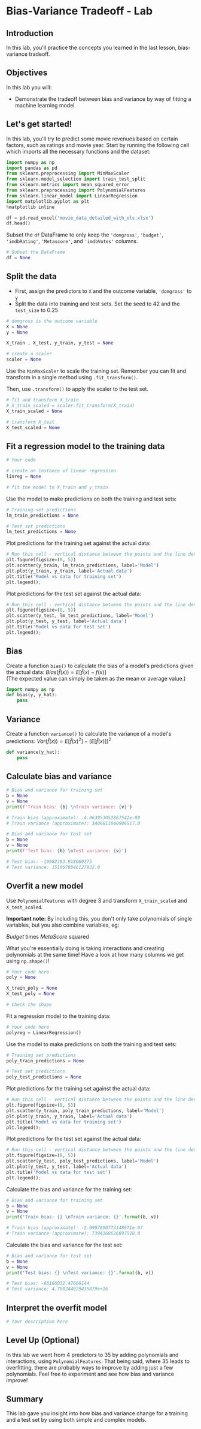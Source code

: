 # Bias-Variance Tradeoff - Lab

## Introduction

In this lab, you'll practice the concepts you learned in the last lesson, bias-variance tradeoff. 

## Objectives

In this lab you will: 

- Demonstrate the tradeoff between bias and variance by way of fitting a machine learning model 

## Let's get started!

In this lab, you'll try to predict some movie revenues based on certain factors, such as ratings and movie year. Start by running the following cell which imports all the necessary functions and the dataset: 


```python
import numpy as np
import pandas as pd
from sklearn.preprocessing import MinMaxScaler
from sklearn.model_selection import train_test_split
from sklearn.metrics import mean_squared_error
from sklearn.preprocessing import PolynomialFeatures
from sklearn.linear_model import LinearRegression
import matplotlib.pyplot as plt
%matplotlib inline

df = pd.read_excel('movie_data_detailed_with_ols.xlsx')
df.head()
```

Subset the `df` DataFrame to only keep the `'domgross'`, `'budget'`, `'imdbRating'`, `'Metascore'`, and `'imdbVotes'` columns. 


```python
# Subset the DataFrame
df = None
```

## Split the data


- First, assign the predictors to `X` and the outcome variable, `'domgross'` to `y` 
- Split the data into training and test sets. Set the seed to 42 and the `test_size` to 0.25 


```python
# domgross is the outcome variable
X = None
y = None

X_train , X_test, y_train, y_test = None
```


```python
# create a scaler
scaler = None
```

Use the `MinMaxScaler` to scale the training set. Remember you can fit and transform in a single method using `.fit_transform()`.  

Then, use `.transform()` to apply the scaler to the test set.


```python
# fit and transform X_train
# X_train_scaled = scaler.fit_transform(X_train)
X_train_scaled = None

# transform X_test
X_test_scaled = None
```

## Fit a regression model to the training data


```python
# Your code 

# create an instance of linear regression
linreg = None

# fit the model to X_train and y_train

```

Use the model to make predictions on both the training and test sets: 


```python
# Training set predictions
lm_train_predictions = None

# Test set predictions 
lm_test_predictions = None
```

Plot predictions for the training set against the actual data: 


```python
# Run this cell - vertical distance between the points and the line denote the errors
plt.figure(figsize=(8, 5))
plt.scatter(y_train, lm_train_predictions, label='Model')
plt.plot(y_train, y_train, label='Actual data')
plt.title('Model vs data for training set')
plt.legend();
```

Plot predictions for the test set against the actual data: 


```python
# Run this cell - vertical distance between the points and the line denote the errors
plt.figure(figsize=(8, 5))
plt.scatter(y_test, lm_test_predictions, label='Model')
plt.plot(y_test, y_test, label='Actual data')
plt.title('Model vs data for test set')
plt.legend();
```

## Bias

Create a function `bias()` to calculate the bias of a model's predictions given the actual data: $Bias(\hat{f}(x)) = E[\hat{f}(x)-f(x)]$   
(The expected value can simply be taken as the mean or average value.)  


```python
import numpy as np
def bias(y, y_hat):
    pass
```

## Variance
Create a function `variance()` to calculate the variance of a model's predictions: $Var(\hat{f}(x)) = E[\hat{f}(x)^2] - \big(E[\hat{f}(x)]\big)^2$


```python
def variance(y_hat):
    pass
```

## Calculate bias and variance


```python
# Bias and variance for training set 
b = None
v = None
print(f'Train bias: {b} \nTrain variance: {v}')

# Train bias (approximate): -4.063953052867542e-09 
# Train variance (approximate): 3406811040986517.0
```


```python
# Bias and variance for test set 
b = None
v = None
print(f'Test bias: {b} \nTest variance: {v}')

# Test bias: -10982393.918069275 
# Test variance: 1518678846127932.0
```

## Overfit a new model 

Use `PolynomialFeatures` with degree 3 and transform `X_train_scaled` and `X_test_scaled`. 

**Important note:** By including this, you don't only take polynomials of single variables, but you also combine variables, eg:

*Budget* times *MetaScore* squared

What you're essentially doing is taking interactions and creating polynomials at the same time! Have a look at how many columns we get using `np.shape()`! 



```python
# Your code here
poly = None

X_train_poly = None
X_test_poly = None
```


```python
# Check the shape
```

Fit a regression model to the training data: 


```python
# Your code here
polyreg = LinearRegression()

```

Use the model to make predictions on both the training and test sets: 


```python
# Training set predictions
poly_train_predictions = None

# Test set predictions 
poly_test_predictions = None
```

Plot predictions for the training set against the actual data: 


```python
# Run this cell - vertical distance between the points and the line denote the errors
plt.figure(figsize=(8, 5))
plt.scatter(y_train, poly_train_predictions, label='Model')
plt.plot(y_train, y_train, label='Actual data')
plt.title('Model vs data for training set')
plt.legend();
```

Plot predictions for the test set against the actual data: 


```python
# Run this cell - vertical distance between the points and the line denote the errors
plt.figure(figsize=(8, 5))
plt.scatter(y_test, poly_test_predictions, label='Model')
plt.plot(y_test, y_test, label='Actual data')
plt.title('Model vs data for test set')
plt.legend();
```

Calculate the bias and variance for the training set: 


```python
# Bias and variance for training set 
b = None 
v = None 
print('Train bias: {} \nTrain variance: {}'.format(b, v))

# Train bias (approximate): -2.0997090773148971e-07
# Train variance (approximate): 7394168636697528.0
```

Calculate the bias and variance for the test set: 


```python
# Bias and variance for test set 
b = None 
v = None 
print('Test bias: {} \nTest variance: {}'.format(b, v))

# Test bias: -68166032.47666144 
# Test variance: 4.798244829435879e+16
```

## Interpret the overfit model


```python
# Your description here
```

## Level Up (Optional)

In this lab we went from 4 predictors to 35 by adding polynomials and interactions, using `PolynomialFeatures`. That being said, where 35 leads to overfitting, there are probably ways to improve by adding just a few polynomials. Feel free to experiment and see how bias and variance improve!

## Summary

This lab gave you insight into how bias and variance change for a training and a test set by using both simple and complex models. 
